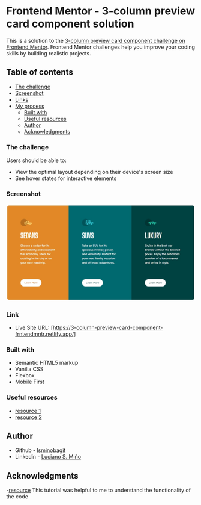 # Frontend Mentor - 3-column preview card component solution

This is a solution to the [3-column preview card component challenge on Frontend Mentor](https://www.frontendmentor.io/challenges/3column-preview-card-component-pH92eAR2-). Frontend Mentor challenges help you improve your coding skills by building realistic projects. 

## Table of contents
  - [The challenge](#the-challenge)
  - [Screenshot](#screenshot)
  - [Links](#links)
- [My process](#my-process)
  - [Built with](#built-with)
  - [Useful resources](#useful-resources)
  - [Author](#author)
  - [Acknowledgments](#acknowledgments)


### The challenge

Users should be able to:

- View the optimal layout depending on their device's screen size
- See hover states for interactive elements

### Screenshot

![screenshot](./images/screenshot.jpg)


### Link
- Live Site URL: [https://3-column-preview-card-component-frntendmntr.netlify.app/]

### Built with

- Semantic HTML5 markup
- Vanilla CSS 
- Flexbox
- Mobile First


### Useful resources

- [resource 1](https://css-tricks.com/)
- [resource 2](https://www.w3schools.com/css/default.asp) 

## Author

- Github - [lsminobagit](https://github.com/lsminobagit)
- Linkedin - [Luciano S. Miño](www.linkedin.com/in/luciano-miño91)

## Acknowledgments

-[resource](https://www.youtube.com/watch?v=2Wy_MJPDfCw&list=LL&index=58&ab_channel=tsbsankara)
This tutorial was helpful to me to understand the functionality of the code


